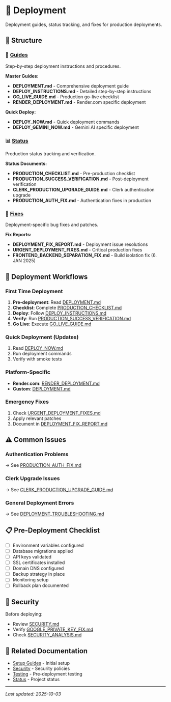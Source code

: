 # 🚀 Deployment

Deployment guides, status tracking, and fixes for production deployments.

## 📂 Structure

### 📖 [Guides](./guides/)

Step-by-step deployment instructions and procedures.

**Master Guides:**

- **DEPLOYMENT.md** - Comprehensive deployment guide
- **DEPLOY_INSTRUCTIONS.md** - Detailed step-by-step instructions
- **GO_LIVE_GUIDE.md** - Production go-live checklist
- **RENDER_DEPLOYMENT.md** - Render.com specific deployment

**Quick Deploy:**

- **DEPLOY_NOW.md** - Quick deployment commands
- **DEPLOY_GEMINI_NOW.md** - Gemini AI specific deployment

### 📊 [Status](./status/)

Production status tracking and verification.

**Status Documents:**

- **PRODUCTION_CHECKLIST.md** - Pre-production checklist
- **PRODUCTION_SUCCESS_VERIFICATION.md** - Post-deployment verification
- **CLERK_PRODUCTION_UPGRADE_GUIDE.md** - Clerk authentication upgrade
- **PRODUCTION_AUTH_FIX.md** - Authentication fixes in production

### 🔧 [Fixes](./fixes/)

Deployment-specific bug fixes and patches.

**Fix Reports:**

- **DEPLOYMENT_FIX_REPORT.md** - Deployment issue resolutions
- **URGENT_DEPLOYMENT_FIXES.md** - Critical production fixes
- **FRONTEND_BACKEND_SEPARATION_FIX.md** - Build isolation fix (6. JAN 2025)

## 🎯 Deployment Workflows

### First Time Deployment

1. **Pre-deployment**: Read [DEPLOYMENT.md](./guides/DEPLOYMENT.md)
2. **Checklist**: Complete [PRODUCTION_CHECKLIST.md](./status/PRODUCTION_CHECKLIST.md)
3. **Deploy**: Follow [DEPLOY_INSTRUCTIONS.md](./guides/DEPLOY_INSTRUCTIONS.md)
4. **Verify**: Run [PRODUCTION_SUCCESS_VERIFICATION.md](./status/PRODUCTION_SUCCESS_VERIFICATION.md)
5. **Go Live**: Execute [GO_LIVE_GUIDE.md](./guides/GO_LIVE_GUIDE.md)

### Quick Deployment (Updates)

1. Read [DEPLOY_NOW.md](./guides/DEPLOY_NOW.md)
2. Run deployment commands
3. Verify with smoke tests

### Platform-Specific

- **Render.com**: [RENDER_DEPLOYMENT.md](./guides/RENDER_DEPLOYMENT.md)
- **Custom**: [DEPLOYMENT.md](./guides/DEPLOYMENT.md)

### Emergency Fixes

1. Check [URGENT_DEPLOYMENT_FIXES.md](./fixes/URGENT_DEPLOYMENT_FIXES.md)
2. Apply relevant patches
3. Document in [DEPLOYMENT_FIX_REPORT.md](./fixes/DEPLOYMENT_FIX_REPORT.md)

## ⚠️ Common Issues

### Authentication Problems

→ See [PRODUCTION_AUTH_FIX.md](./status/PRODUCTION_AUTH_FIX.md)

### Clerk Upgrade Issues

→ See [CLERK_PRODUCTION_UPGRADE_GUIDE.md](./status/CLERK_PRODUCTION_UPGRADE_GUIDE.md)

### General Deployment Errors

→ See [DEPLOYMENT_TROUBLESHOOTING.md](../guides/developer/DEPLOYMENT_TROUBLESHOOTING.md)

## 📋 Pre-Deployment Checklist

- [ ] Environment variables configured
- [ ] Database migrations applied
- [ ] API keys validated
- [ ] SSL certificates installed
- [ ] Domain DNS configured
- [ ] Backup strategy in place
- [ ] Monitoring setup
- [ ] Rollback plan documented

## 🔐 Security

Before deploying:

- Review [SECURITY.md](../security/SECURITY.md)
- Verify [GOOGLE_PRIVATE_KEY_FIX.md](../security/GOOGLE_PRIVATE_KEY_FIX.md)
- Check [SECURITY_ANALYSIS.md](../security/SECURITY_ANALYSIS.md)

## 🔗 Related Documentation

- [Setup Guides](../guides/setup/) - Initial setup
- [Security](../security/) - Security policies
- [Testing](../testing/) - Pre-deployment testing
- [Status](../status/) - Project status

---

_Last updated: 2025-10-03_
